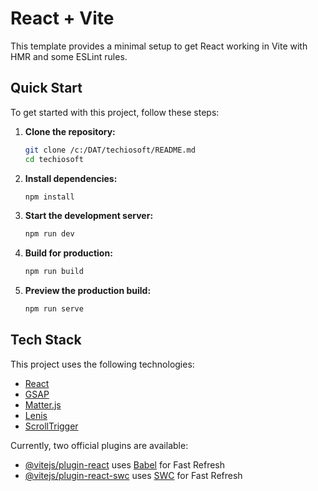 # React + Vite

This template provides a minimal setup to get React working in Vite with HMR and some ESLint rules.

## Quick Start

To get started with this project, follow these steps:

1. **Clone the repository:**
    ```sh
    git clone /c:/DAT/techiosoft/README.md
    cd techiosoft
    ```

2. **Install dependencies:**
    ```sh
    npm install
    ```

3. **Start the development server:**
    ```sh
    npm run dev
    ```

4. **Build for production:**
    ```sh
    npm run build
    ```

5. **Preview the production build:**
    ```sh
    npm run serve
    ```

## Tech Stack

This project uses the following technologies:

- [React](https://reactjs.org/)
- [GSAP](https://greensock.com/gsap/)
- [Matter.js](https://brm.io/matter-js/)
- [Lenis](https://github.com/studio-freight/lenis)
- [ScrollTrigger](https://greensock.com/scrolltrigger/)

Currently, two official plugins are available:

- [@vitejs/plugin-react](https://github.com/vitejs/vite-plugin-react/blob/main/packages/plugin-react/README.md) uses [Babel](https://babeljs.io/) for Fast Refresh
- [@vitejs/plugin-react-swc](https://github.com/vitejs/vite-plugin-react-swc) uses [SWC](https://swc.rs/) for Fast Refresh
